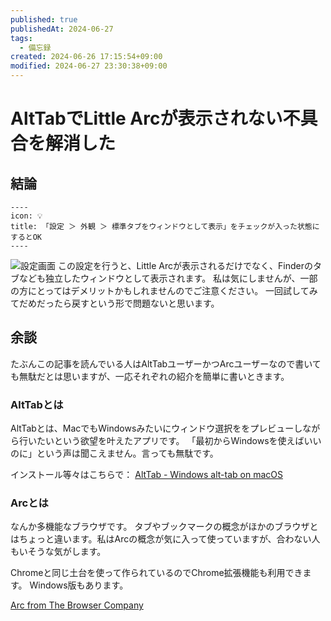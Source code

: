 ```yaml
---
published: true
publishedAt: 2024-06-27
tags:
  - 備忘録
created: 2024-06-26 17:15:54+09:00
modified: 2024-06-27 23:30:38+09:00
---
```


# AltTabでLittle Arcが表示されない不具合を解消した

## 結論

```callout
----
icon: 💡
title: 「設定 ＞ 外観 ＞ 標準タブをウィンドウとして表示」をチェックが入った状態にするとOK
----
```

![設定画面](alt-tab_config.png)
この設定を行うと、Little Arcが表示されるだけでなく、Finderのタブなども独立したウィンドウとして表示されます。
私は気にしませんが、一部の方にとってはデメリットかもしれませんのでご注意ください。
一回試してみてだめだったら戻すという形で問題ないと思います。

## 余談

たぶんこの記事を読んでいる人はAltTabユーザーかつArcユーザーなので書いても無駄だとは思いますが、一応それぞれの紹介を簡単に書いときます。

### AltTabとは

AltTabとは、MacでもWindowsみたいにウィンドウ選択ををプレビューしながら行いたいという欲望を叶えたアプリです。
「最初からWindowsを使えばいいのに」という声は聞こえません。言っても無駄です。

インストール等々はこちらで： [AltTab - Windows alt-tab on macOS](https://alt-tab-macos.netlify.app/)

### Arcとは

なんか多機能なブラウザです。
タブやブックマークの概念がほかのブラウザとはちょっと違います。私はArcの概念が気に入って使っていますが、合わない人もいそうな気がします。

Chromeと同じ土台を使って作られているのでChrome拡張機能も利用できます。
Windows版もあります。

[Arc from The Browser Company](https://arc.net/)
